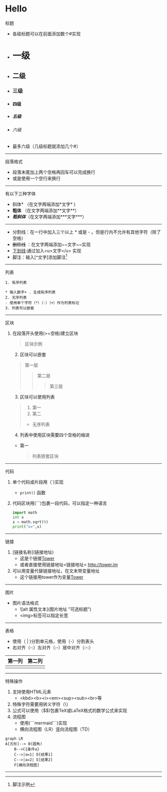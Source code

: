 # Hello

标题

- 各级标题可以在前面添加数个#实现

- # 一级

- ## 二级

- ### 三级

- #### 四级

- ##### 五级

- ###### 六级

- 最多六级（几级标题就添加几个#）  

---



段落格式

- 段落末尾加上两个空格再回车可以完成换行
- 或是使用一个空行来换行



***

有以下三种字体

- 斜体* （在文字两端添加\*文字\* )
- **粗体** （在文字两端添加\*\*文字\*\*）
- ***粗斜体***（在文字两端添加\*\*\*文字\*\*\*）

***

- 分割线：在一行中加入三个以上 * 或是 - 。但是行内不允许有其他字符（除了空格）
- ~~删除线~~ ：在文字两端添加\~\~文字\~\~实现
- <u>下划线</u>:通过加入\<u\>文字\</u\> 实现
- 脚注：输入\[^文字]添加脚注[^脚注 ]

---

列表

 	1. 有序列表
	
	* 输入数字+ . 生成有序列表
 	2. 无序列表
	- 使用单个字符（*）（-）（+）作为列表标记
	3. 列表可以嵌套

***

区块

 1. 在段落开头使用(>+空格)建立区块

	> 区块示例

	2. 区块可以嵌套

	>第一层
	>
	>> 第二层
	>>
	>> > 第三层

	3. 区块可以使用列表

	> 1. 第一
	> 2. 第二
	>
	> - 无序列表

	4. 列表中使用区块需要四个空格的缩进

	- 第一

		> 列表嵌套区块

---

代码

1. 单个代码或片段用（`)实现

	- `print()` 函数

2. 代码区块用(```)包裹一段代码，可以指定一种语言

	```python
	import math
	int x
	x = math.sqrt(9)
	print("x=",x)
	```

---

链接

1. \[链接名称](链接地址)
	- 这是个链接[Tower](http://tower.im)
	- 或者直接使用链接地址\<链接地址\> <http://tower.im>
2. 可以用变量代替链接地址，在文末带变量地址
	- 这个链接用tower作为变量[Tower][tower]

---

图片

- 图片语法格式
	- \!\[alt 属性文本\](图片地址 "可选标题")
	- \<img\>标签可以指定长宽 

---

表格

- 使用（ | )分割单元格，使用（-）分割表头
- 右对齐（-:）左对齐（:-）居中对齐（:-:）

| 第一列 | 第二列 |
| ------ | ------ |
|        |        |

---

特殊操作

1. 支持使用HTML元素
	- \<kbd>\<b>\<i>\<em>\<sup>\<sub>\<br>等
2. 特殊字符需要用转义字符（\）
3. 公式可以使用（$$)包裹TeX或LaTeX格式的数学公式来实现
4. 流程图
	- 使用(\```mermaid```)实现
	- 横向流程图（LR）竖向流程图（TD）

```mermaid
graph LR
A[方形]--> B(圆角)
	B-->C{条件a}
	C-->|a=1| D[结果1]
	C-->|a=2| E[结果2]
	F[横向流程图]
```

---



[^脚注 ]: 脚注示例

[tower]:http://tower.im